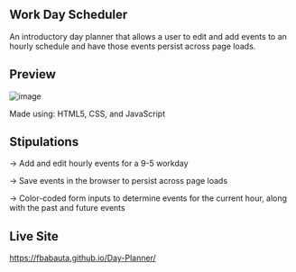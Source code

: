 ## Work Day Scheduler

An introductory day planner that allows a user to edit and add events to an hourly schedule and have those events persist across page loads.

## Preview
![image](https://user-images.githubusercontent.com/70370805/99403100-2d92e200-288e-11eb-9ffa-32bc3b91f133.png)

Made using: HTML5, CSS, and JavaScript

## Stipulations
&rightarrow; Add and edit hourly events for a 9-5 workday

&rightarrow; Save events in the browser to persist across page loads

&rightarrow; Color-coded form inputs to determine events for the current hour, along with the past and future events

## Live Site

https://fbabauta.github.io/Day-Planner/



